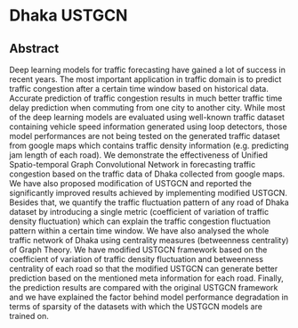 # Dhaka USTGCN

## Abstract

Deep learning models for traffic forecasting have gained a lot of success in recent years. The most important 
application in traffic domain is to predict traffic congestion after a certain time window based on historical data. 
Accurate prediction of traffic congestion results in much better traffic time delay prediction when commuting from 
one city to another city. While most of the deep learning models are evaluated using well-known traffic dataset
containing vehicle speed information generated using loop detectors, those model performances are not being tested 
on the generated traffic dataset from google maps which contains traffic density information (e.g. predicting jam 
length of each road). We demonstrate the effectiveness of Unified Spatio-temporal Graph Convolutional Network in 
forecasting traffic congestion based on the traffic data of Dhaka collected from google maps. 
We have also proposed modification of USTGCN and reported the significantly improved results achieved by 
implementing modified USTGCN. Besides that, we quantify the traffic fluctuation pattern of any road of Dhaka 
dataset by introducing a single metric (coefficient of variation of traffic density fluctuation) which can explain the 
traffic congestion fluctuation pattern within a certain time window. We have also analysed the whole traffic network of 
Dhaka using centrality measures (betweenness centrality) of Graph Theory. We have modified USTGCN framework 
based on the coefficient of variation of traffic density fluctuation and betweenness centrality of each road so that the 
modified USTGCN can generate better prediction based on the mentioned meta information for each road. Finally, the 
prediction results are compared with the original USTGCN framework and we have explained the factor behind model 
performance degradation in terms of sparsity of the datasets with which the USTGCN models are trained on.


